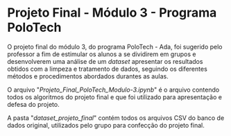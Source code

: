 # Projeto Final - Módulo 3 - Programa PoloTech

O projeto final do módulo 3, do programa PoloTech - Ada, foi sugerido pelo professor a fim de estimular os alunos a se dividirem em grupos e desenvolverem uma análise de um _dataset_ apresentar os resultados obtidos com a limpeza e tratamento de dados, seguindo os diferentes métodos e procedimentos abordados durantes as aulas.

O arquivo "_Projeto_Final_PoloTech_Modulo-3.ipynb_" é o arquivo contendo todos os algoritmos do projeto final e que foi utilizado para apresentação e defesa do projeto.

A pasta "_dataset_projeto_final_" contém todos os arquivos CSV do banco de dados original, utilizados pelo grupo para confecção do projeto final.
